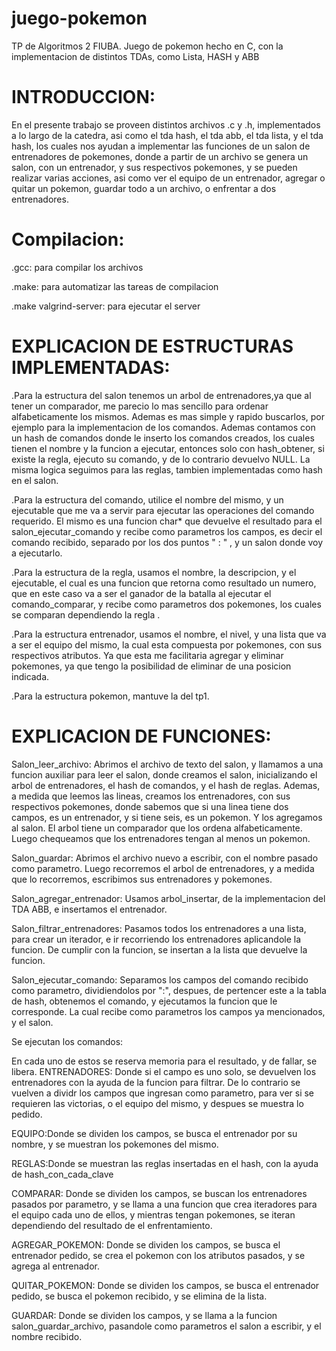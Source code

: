# juego-pokemon
TP de Algoritmos 2 FIUBA. Juego de pokemon hecho en C, con la implementacion de distintos TDAs, como Lista, HASH y ABB

# INTRODUCCION:

En el presente trabajo se proveen distintos archivos .c y .h, implementados a lo largo de la catedra, asi como el tda hash, el tda abb, el tda lista, y el tda hash, los cuales nos ayudan a implementar las funciones de un salon de entrenadores de pokemones, donde a partir de un archivo se genera un salon, con un entrenador, y sus respectivos pokemones, y se pueden realizar varias acciones, asi como ver el equipo de un entrenador, agregar o quitar un pokemon, guardar todo a un archivo, o enfrentar a dos entrenadores. 

# Compilacion:

.gcc: para compilar los archivos

.make: para automatizar las tareas de compilacion

.make valgrind-server: para ejecutar el server



# EXPLICACION DE ESTRUCTURAS IMPLEMENTADAS:

.Para la estructura del salon tenemos un arbol de entrenadores,ya que al tener un comparador, me parecio lo mas sencillo para ordenar alfabeticamente los mismos. Ademas es mas simple y rapido buscarlos, por ejemplo para la implementacion de los comandos.
Ademas contamos con un hash de comandos donde le inserto los comandos creados, los cuales tienen el nombre y la funcion a ejecutar, entonces solo con hash_obtener, si existe la regla, ejecuto su comando, y de lo contrario devuelvo NULL.
La misma logica seguimos para las reglas, tambien implementadas como hash en el salon.

.Para la estructura del comando, utilice el nombre del mismo, y un ejecutable que me va a servir para ejecutar las operaciones del comando requerido.
El mismo es una funcion char* que devuelve el resultado para el salon_ejecutar_comando y recibe como parametros los campos, es decir el comando recibido, separado por 
los dos puntos " : " , y un salon donde voy a ejecutarlo.

.Para la estructura de la regla, usamos el nombre, la descripcion, y el ejecutable, el cual es una funcion que retorna como resultado un numero, que en este caso va a ser el ganador de la batalla al ejecutar el comando_comparar, y recibe como parametros dos pokemones, los cuales se comparan dependiendo la regla .

.Para la estructura entrenador, usamos el nombre, el nivel, y una lista que va a ser el equipo del mismo, la cual esta compuesta por pokemones, con sus respectivos atributos. Ya que esta me facilitaria agregar y eliminar pokemones, ya que tengo la posibilidad de eliminar de una posicion indicada.

.Para la estructura pokemon, mantuve la del tp1.


# EXPLICACION DE FUNCIONES:

Salon_leer_archivo: Abrimos el archivo de texto del salon, y llamamos  a una funcion auxiliar para leer el salon, donde creamos el salon, inicializando el arbol de entrenadores, el hash de comandos, y el hash de reglas.
Ademas, a medida que leemos las lineas, creamos los entrenadores, con sus respectivos pokemones, donde sabemos que si una linea tiene dos campos, es un entrenador, y si tiene seis, es un pokemon. Y los agregamos al salon. El arbol tiene un comparador que los ordena alfabeticamente.
Luego chequeamos que los entrenadores tengan al menos un pokemon.

Salon_guardar: Abrimos el archivo nuevo a escribir, con el nombre pasado como parametro. Luego recorremos el arbol de entrenadores, y a medida que lo recorremos, escribimos sus entrenadores y pokemones.

Salon_agregar_entrenador: Usamos arbol_insertar, de la implementacion del TDA ABB, e insertamos el entrenador.
 
Salon_filtrar_entrenadores: Pasamos todos los entrenadores a una lista, para crear un iterador, e ir recorriendo los entrenadores aplicandole la funcion.
De cumplir con la funcion, se insertan a la lista que devuelve la funcion.

Salon_ejecutar_comando: Separamos los campos del comando recibido como parametro, dividiendolos por ":", despues, de pertencer este a la tabla de hash, obtenemos el comando, y ejecutamos la funcion que le corresponde. La cual recibe como parametros los campos ya mencionados, y el salon.

Se ejecutan los comandos:

En cada uno de estos se reserva memoria para el resultado, y de fallar, se libera.
ENTRENADORES: Donde si el campo es uno solo, se devuelven los entrenadores con la ayuda de la funcion para filtrar. De lo contrario se vuelven a dividr los campos que ingresan como parametro, para ver si se requieren las victorias, o el equipo del mismo, y despues se muestra lo pedido.


EQUIPO:Donde se dividen los campos, se busca el entrenador por su nombre, y se muestran los pokemones del mismo.

REGLAS:Donde se muestran las reglas insertadas en el hash, con la ayuda de hash_con_cada_clave

COMPARAR: Donde se dividen los campos, se buscan los entrenadores pasados por parametro, y se llama a una funcion que crea iteradores para el equipo cada uno de ellos, y mientras tengan pokemones, se iteran dependiendo del resultado de el enfrentamiento.

AGREGAR_POKEMON: Donde se dividen los campos, se busca el entrenador pedido, se crea el pokemon con los atributos pasados, y se agrega al entrenador.

QUITAR_POKEMON: Donde se dividen los campos, se busca el entrenador pedido, se busca el pokemon recibido, y se elimina de la lista.

GUARDAR: Donde se dividen los campos, y se llama a la funcion salon_guardar_archivo, pasandole como parametros el salon a escribir, y el nombre recibido.

